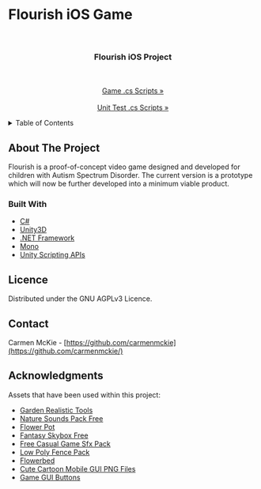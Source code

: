 # Flourish iOS Game 


<!-- PROJECT LOGO -->
<br />
<div align="center">

  <h3 align="center">Flourish iOS Project</h3>

  <p align="center">
    <br />
    <br />
    <a href="https://github.com/carmenmckie/Flourish/tree/main/3D_Mobile_With_Git/Assets/Scripts">Game .cs Scripts »</a></li>
    <br />
    <br />
    <a href="https://github.com/carmenmckie/Flourish/tree/main/3D_Mobile_With_Git/Assets/Editor/Unit_Testing">Unit Test .cs Scripts »</a> 
    <br />
  </p>
</div>



<!-- TABLE OF CONTENTS -->
<details>
  <summary>Table of Contents</summary>
  <ol>
    <li>
      <a href="#about-the-project">About The Project</a>
      <ul>
        <li><a href="#built-with">Built With</a></li>
      </ul>
    </li>
    <li><a href="#license">License</a></li>
    <li><a href="#contact">Contact</a></li>
    <li><a href="#acknowledgments">Acknowledgments</a></li>
  </ol>
</details>



<!-- ABOUT THE PROJECT -->
## About The Project

Flourish is a proof-of-concept video game designed and developed for children with Autism Spectrum Disorder. The current version is a prototype which will now be further developed into a minimum viable product. 


### Built With

* [C#](https://docs.microsoft.com/en-us/dotnet/csharp/)
* [Unity3D](https://unity.com)
* [.NET Framework](https://dotnet.microsoft.com/en-us/download/dotnet-framework)
* [Mono](https://www.mono-project.com)
* [Unity Scripting APIs](https://docs.unity3d.com/ScriptReference/)



<!-- LICENCE -->
## Licence 

Distributed under the GNU AGPLv3 Licence. 



<!-- CONTACT -->
## Contact

Carmen McKie - [https://github.com/carmenmckie](https://github.com/carmenmckie/)


<!-- ACKNOWLEDGMENTS -->
## Acknowledgments

Assets that have been used within this project: 

* [Garden Realistic Tools](https://assetstore.unity.com/packages/3d/garden-realistic-tools-68960)
* [Nature Sounds Pack Free](https://assetstore.unity.com/packages/audio/sound-fx/nature-sounds-pack-free-202076)
* [Flower Pot](https://assetstore.unity.com/packages/3d/props/exterior/pbr-floweringpot-01-167368)
* [Fantasy Skybox Free](https://assetstore.unity.com/packages/2d/textures-materials/sky/fantasy-skybox-free-18353)
* [Free Casual Game Sfx Pack](https://assetstore.unity.com/packages/audio/sound-fx/free-casual-game-sfx-pack-54116)
* [Low Poly Fence Pack](https://assetstore.unity.com/packages/3d/props/exterior/low-poly-fence-pack-61661)
* [Flowerbed](https://assetstore.unity.com/packages/3d/props/furniture/flowerbed-160163)
* [Cute Cartoon Mobile GUI PNG Files](https://assetstore.unity.com/packages/2d/gui/cute-cartoon-mobile-gui-97-png-files-35315)
* [Game GUI Buttons](https://assetstore.unity.com/packages/2d/gui/icons/game-gui-buttons-96277)

